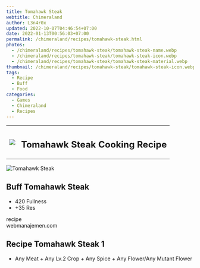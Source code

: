 ```yaml
---
title: Tomahawk Steak
webtitle: Chimeraland
author: L3n4r0x
updated: 2022-10-07T04:46:54+07:00
date: 2022-01-13T00:56:03+07:00
permalink: /chimeraland/recipes/tomahawk-steak.html
photos:
  - /chimeraland/recipes/tomahawk-steak/tomahawk-steak-name.webp
  - /chimeraland/recipes/tomahawk-steak/tomahawk-steak-icon.webp
  - /chimeraland/recipes/tomahawk-steak/tomahawk-steak-material.webp
thumbnail: /chimeraland/recipes/tomahawk-steak/tomahawk-steak-icon.webp
tags:
  - Recipe
  - Buff
  - Food
categories:
  - Games
  - Chimeraland
  - Recipes
---
```


<section id="bootstrap-wrapper"><link rel="stylesheet" href="https://cdn.statically.io/gh/dimaslanjaka/Web-Manajemen/40ac3225/css/bootstrap-4.5-wrapper.css"/><div class="row mb-2"><div class="col-md-12 mb-2"><table class="table" id="post-info"><tbody><tr><td><img class="d-inline-block me-2" src="/chimeraland/recipes/tomahawk-steak/tomahawk-steak-icon.webp" width="auto" height="auto"/></td><td><h1 class="fs-5">Tomahawk Steak Cooking Recipe</h1></td></tr></tbody></table></div></div><div class="card mb-2"><div class="row g-0"><div class="col-sm-4 position-relative mb-2"><img src="/chimeraland/recipes/tomahawk-steak/tomahawk-steak-material.webp" class="card-img fit-cover w-100 h-100" alt="Tomahawk Steak" data-fancybox="true"/></div><div class="col-sm-8 mb-2"><div class="card-body"><h2 class="card-title fs-5">Buff Tomahawk Steak</h2><div class="card-text"><ul><li>420 Fullness</li><li>+35 Res</li></ul></div><span class="badge rounded-pill bg-dark">recipe</span></div><div class="card-footer text-end text-muted">webmanajemen.com</div></div></div></div><div class="row mb-2"><div class="col-12 col-lg-6 recipe-item mb-2"><div class="card"><div class="card-body"><h2 class="card-title fs-5">Recipe Tomahawk Steak 1</h2><div class="card-text"><ul><li>Any Meat<span> + </span>Any Lv.2 Crop<span> + </span>Any Spice<span> + </span>Any Flower/Any Mutant Flower</li></ul></div></div></div></div></div></section>